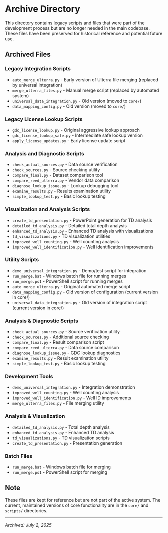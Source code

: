 # Archive Directory

This directory contains legacy scripts and files that were part of the development process but are no longer needed in the main codebase. These files have been preserved for historical reference and potential future use.

## Archived Files

### Legacy Integration Scripts
- `auto_merge_ulterra.py` - Early version of Ulterra file merging (replaced by universal integration)
- `merge_ulterra_files.py` - Manual merge script (replaced by automated system)
- `universal_data_integration.py` - Old version (moved to `core/`)
- `data_mapping_config.py` - Old version (moved to `core/`)

### Legacy License Lookup Scripts
- `gdc_license_lookup.py` - Original aggressive lookup approach
- `gdc_license_lookup_safe.py` - Intermediate safe lookup version
- `apply_license_updates.py` - Early license update script

### Analysis and Diagnostic Scripts
- `check_actual_sources.py` - Data source verification
- `check_sources.py` - Source checking utility
- `compare_final.py` - Dataset comparison tool
- `compare_reed_ulterra.py` - Vendor data comparison
- `diagnose_lookup_issue.py` - Lookup debugging tool
- `examine_results.py` - Results examination utility
- `simple_lookup_test.py` - Basic lookup testing

### Visualization and Analysis Scripts
- `create_td_presentation.py` - PowerPoint generation for TD analysis
- `detailed_td_analysis.py` - Detailed total depth analysis
- `enhanced_td_analysis.py` - Enhanced TD analysis with visualizations
- `td_visualizations.py` - TD visualization utilities
- `improved_well_counting.py` - Well counting analysis
- `improved_well_identification.py` - Well identification improvements

### Utility Scripts
- `demo_universal_integration.py` - Demo/test script for integration
- `run_merge.bat` - Windows batch file for running merges
- `run_merge.ps1` - PowerShell script for running merges
- `auto_merge_ulterra.py` - Original automated merge script
- `data_mapping_config.py` - Old version of configuration (current version in core/)
- `universal_data_integration.py` - Old version of integration script (current version in core/)

### Analysis & Diagnostic Scripts
- `check_actual_sources.py` - Source verification utility
- `check_sources.py` - Additional source checking
- `compare_final.py` - Result comparison script
- `compare_reed_ulterra.py` - Data source comparison
- `diagnose_lookup_issue.py` - GDC lookup diagnostics
- `examine_results.py` - Result examination utility
- `simple_lookup_test.py` - Basic lookup testing

### Development Tools
- `demo_universal_integration.py` - Integration demonstration
- `improved_well_counting.py` - Well counting analysis
- `improved_well_identification.py` - Well ID improvements
- `merge_ulterra_files.py` - File merging utility

### Analysis & Visualization
- `detailed_td_analysis.py` - Total depth analysis
- `enhanced_td_analysis.py` - Enhanced TD analysis
- `td_visualizations.py` - TD visualization scripts
- `create_td_presentation.py` - Presentation generation

### Batch Files
- `run_merge.bat` - Windows batch file for merging
- `run_merge.ps1` - PowerShell script for merging

## Note

These files are kept for reference but are not part of the active system. The current, maintained versions of core functionality are in the `core/` and `scripts/` directories.

---
*Archived: July 2, 2025*
